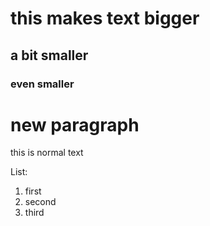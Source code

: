 # this makes text bigger 
## a bit smaller 
### even smaller 

# new paragraph 
this is normal text 

List: 
1. first
2. second
3. third 
